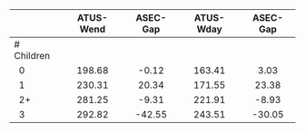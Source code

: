 
|                      |    ATUS-Wend |     ASEC-Gap |    ATUS-Wday |     ASEC-Gap |
| -------------------- | :----------: | :----------: | :----------: | :----------: |
| # Children           |              |              |              |              |
| &nbsp;&nbsp;0        |       198.68 |        -0.12 |       163.41 |         3.03 |
| &nbsp;&nbsp;1        |       230.31 |        20.34 |       171.55 |        23.38 |
| &nbsp;&nbsp;2+       |       281.25 |        -9.31 |       221.91 |        -8.93 |
| &nbsp;&nbsp;3        |       292.82 |       -42.55 |       243.51 |       -30.05 |

